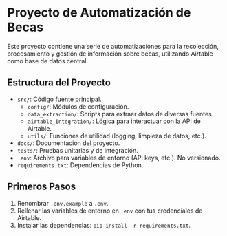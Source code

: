 
# Proyecto de Automatización de Becas

Este proyecto contiene una serie de automatizaciones para la recolección, procesamiento y gestión de información sobre becas, utilizando Airtable como base de datos central.

## Estructura del Proyecto

- `src/`: Código fuente principal.
  - `config/`: Módulos de configuración.
  - `data_extraction/`: Scripts para extraer datos de diversas fuentes.
  - `airtable_integration/`: Lógica para interactuar con la API de Airtable.
  - `utils/`: Funciones de utilidad (logging, limpieza de datos, etc.).
- `docs/`: Documentación del proyecto.
- `tests/`: Pruebas unitarias y de integración.
- `.env`: Archivo para variables de entorno (API keys, etc.). No versionado.
- `requirements.txt`: Dependencias de Python.

## Primeros Pasos

1. Renombrar `.env.example` a `.env`.
2. Rellenar las variables de entorno en `.env` con tus credenciales de Airtable.
3. Instalar las dependencias: `pip install -r requirements.txt`.
